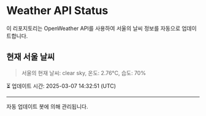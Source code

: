 
# Weather API Status

이 리포지토리는 OpenWeather API를 사용하여 서울의 날씨 정보를 자동으로 업데이트합니다.

## 현재 서울 날씨
> 서울의 현재 날씨: clear sky, 온도: 2.76°C, 습도: 70%

⏳ 업데이트 시간: 2025-03-07 14:32:51 (UTC)

---
자동 업데이트 봇에 의해 관리됩니다.
